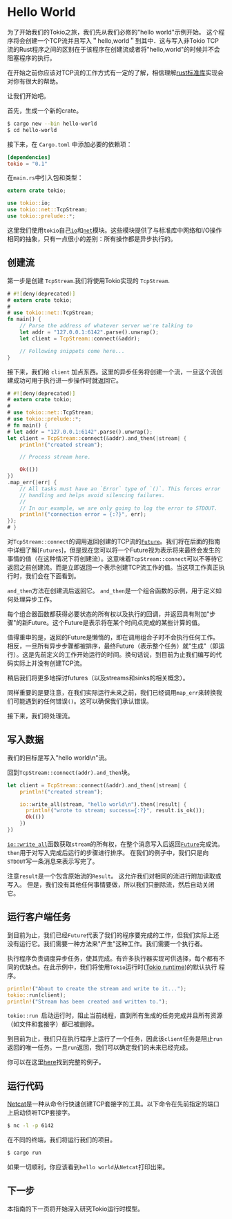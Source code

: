 # Hello World

为了开始我们的Tokio之旅，我们先从我们必修的"hello world"示例开始。 这个程序将会创建一个TCP流并且写入＂hello,world＂到其中．这与写入非Tokio TCP流的Rust程序之间的区别在于该程序在创建流或者将"hello,world"的时候并不会阻塞程序的执行。

在开始之前你应该对TCP流的工作方式有一定的了解，相信理解[rust标准库](https://doc.rust-lang.org/std/net/struct.TcpStream.html)实现会对你有很大的帮助。

让我们开始吧。

首先，生成一个新的crate。
```bash
$ cargo new --bin hello-world
$ cd hello-world
```
接下来，在 `Cargo.toml` 中添加必要的依赖项：

```toml
[dependencies]
tokio = "0.1"
```

在`main.rs`中引入包和类型：

```rust
extern crate tokio;

use tokio::io;
use tokio::net::TcpStream;
use tokio::prelude::*;
```
这里我们使用`tokio`自己[`io`]和[`net`]模块。这些模块提供了与标准库中网络和I/O操作相同的抽象，只有一点很小的差别：所有操作都是异步执行的。

## 创建流

第一步是创建 `TcpStream`.我们将使用Tokio实现的 `TcpStream`.

```rust
# #![deny(deprecated)]
# extern crate tokio;
#
# use tokio::net::TcpStream;
fn main() {
    // Parse the address of whatever server we're talking to
    let addr = "127.0.0.1:6142".parse().unwrap();
    let client = TcpStream::connect(&addr);

    // Following snippets come here...
}
```

接下来，我们给 `client` 加点东西。这里的异步任务将创建一个流，一旦这个流创建成功可用于执行进一步操作时就返回它。

```rust
# #![deny(deprecated)]
# extern crate tokio;
#
# use tokio::net::TcpStream;
# use tokio::prelude::*;
# fn main() {
# let addr = "127.0.0.1:6142".parse().unwrap();
let client = TcpStream::connect(&addr).and_then(|stream| {
    println!("created stream");

    // Process stream here.

    Ok(())
})
.map_err(|err| {
    // All tasks must have an `Error` type of `()`. This forces error
    // handling and helps avoid silencing failures.
    //
    // In our example, we are only going to log the error to STDOUT.
    println!("connection error = {:?}", err);
});
# }
```

对`TcpStream::connect`的调用返回创建的TCP流的[`Future`]。我们将在后面的指南中详细了解[`Futures`]，但是现在您可以将一个Future视为表示将来最终会发生的事情的值（在这种情况下将创建流）。这意味着`TcpStream::connect`可以不等待它返回之前创建流。而是立即返回一个表示创建TCP流工作的值。当这项工作真正执行时，我们会在下面看到。

`and_then`方法在创建流后返回它。 `and_then`是一个组合函数的示例，用于定义如何处理异步工作。

每个组合器函数都获得必要状态的所有权以及执行的回调，并返回具有附加"步骤"的新Future。这个Future是表示将在某个时间点完成的某些计算的值。

值得重申的是，返回的Future是懒惰的，即在调用组合子时不会执行任何工作。相反，一旦所有异步步骤都被排序，最终Future（表示整个任务）就"生成"（即运行）。这是先前定义的工作开始运行的时间。换句话说，到目前为止我们编写的代码实际上并没有创建TCP流。

稍后我们将更多地探讨futures（以及streams和sinks的相关概念）。

同样重要的是要注意，在我们实际运行未来之前，我们已经调用`map_err`来转换我们可能遇到的任何错误`()`。这可以确保我们承认错误。

接下来，我们将处理流。



## 写入数据

我们的目标是写入"hello world\n"流。

回到`TcpStream::connect(addr).and_then`块。

```rust
let client = TcpStream::connect(&addr).and_then(|stream| {
    println!("created stream");

    io::write_all(stream, "hello world\n").then(|result| {
      println!("wrote to stream; success={:?}", result.is_ok());
      Ok(())
    })
})
```

[`io::write_all`]函数获取`stream`的所有权，在整个消息写入后返回[`Future`]完成流。 `then`用于对写入完成后运行的步骤进行排序。 在我们的例子中，我们只是向`STDOUT`写一条消息来表示写完了。

注意`result`是一个包含原始流的`Result`。 这允许我们对相同的流进行附加读取或写入。 但是，我们没有其他任何事情要做，所以我们只删除流，然后自动关闭它。

## 运行客户端任务

到目前为止，我们已经`Future`代表了我们的程序要完成的工作，但我们实际上还没有运行它。我们需要一种方法来"产生"这种工作。我们需要一个执行者。

执行程序负责调度异步任务，使其完成。有许多执行器实现可供选择，每个都有不同的优缺点。在此示例中，我们将使用`Tokio`运行时([Tokio runtime][rt])的默认执行 程序。

```rust
println!("About to create the stream and write to it...");
tokio::run(client);
println!("Stream has been created and written to.");
```

`tokio::run `启动运行时，阻止当前线程，直到所有生成的任务完成并且所有资源（如文件和套接字）都已被删除。

到目前为止，我们只在执行程序上运行了一个任务，因此该`client`任务是阻止`run`返回的唯一任务。一旦`run`返回，我们可以确定我们的未来已经完成。

你可以在这里[here][full-code]找到完整的例子。

## 运行代码
[Netcat]是一种从命令行快速创建TCP套接字的工具。以下命令在先前指定的端口上启动侦听TCP套接字。

```bash
$ nc -l -p 6142
```

在不同的终端，我们将运行我们的项目。

```bash
$ cargo run
```

如果一切顺利，你应该看到`hello world`从`Netcat`打印出来。


## 下一步

本指南的下一页将开始深入研究Tokio运行时模型。

[`Future`]: https://docs.rs/futures/0.1/futures/future/trait.Future.html

[rt]: https://docs.rs/tokio/0.1/tokio/runtime/index.html

[`io`]: https://docs.rs/tokio/0.1/tokio/io/index.html

[`net`]: https://docs.rs/tokio/0.1/tokio/net/index.html

[`io::write_all`]: https://docs.rs/tokio-io/0.1/tokio_io/io/fn.write_all.html/io/fn.write_all.html

[full-code]: https://github.com/tokio-rs/tokio/blob/master/examples/hello_world.rs

[Netcat]: http://netcat.sourceforge.net/
